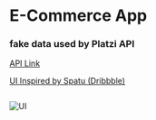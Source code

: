 # E-Commerce App
### fake data used by Platzi API 
[API Link](https://fakeapi.platzi.com)

[UI Inspired by Spatu (Dribbble)](https://dribbble.com/shots/20808028-Spatu-E-Commerce-Mobile-App)

<div>
<img scr = "https://github.com/YoussifHany51/E-CommerceApp/blob/main/E-CommerceApp/MOCK_UI/ECommerceUI.png" width = "300">
</div>

![UI]("https://github.com/YoussifHany51/E-CommerceApp/blob/main/E-CommerceApp/MOCK_UI/ECommerceUI.png")
